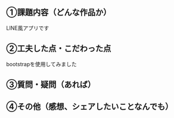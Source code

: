 ## ①課題内容（どんな作品か）
LINE風アプリです


## ②工夫した点・こだわった点

bootstrapを使用してみました

## ③質問・疑問（あれば）



## ④その他（感想、シェアしたいことなんでも）

